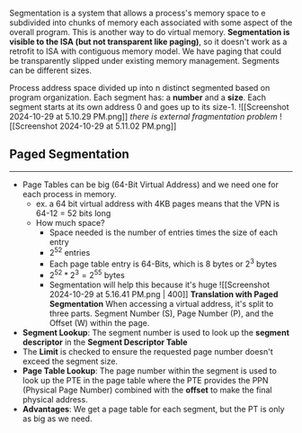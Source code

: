 Segmentation is a system that allows a process's memory space to e subdivided into chunks of memory each associated with some aspect of the overall program. This is another way to do virtual memory. **Segmentation is visible to the ISA (but not transparent like paging)**, so it doesn't work as a retrofit to ISA with contiguous memory model. We have paging that could be transparently slipped under existing memory management.  Segments can be different sizes. 

Process address space divided up into n distinct segmented based on program organization. Each segment has: a **number** and a **size**. Each segment starts at its own address 0 and goes up to its size-1. 
![[Screenshot 2024-10-29 at 5.10.29 PM.png]]
*there is external fragmentation problem*
![[Screenshot 2024-10-29 at 5.11.02 PM.png]]

## Paged Segmentation
___
- Page Tables can be big (64-Bit Virtual Address) and we need one for each process in memory. 
	- ex. a 64 bit virtual address with 4KB pages means that the VPN is 64-12 = 52 bits long 
	- How much space? 
		- Space needed is the number of entries times the size of each entry
		- $2^{52} \text{ entries}$ 
		- Each page table entry is 64-Bits, which is 8 bytes or $2^3$ bytes
		- $2^{52} * 2^{3} = 2^{55} \text{ bytes}$ 
		- Segmentation will help this because it's huge
![[Screenshot 2024-10-29 at 5.16.41 PM.png | 400]]
**Translation with Paged Segmentation**
When accessing a virtual address, it's split to three parts. Segment Number (S), Page Number (P), and the Offset (W) within the page. 
- **Segment Lookup**: The segment number is used to look up the **segment descriptor** in the **Segment Descriptor Table**
- The **Limit** is checked to ensure the requested page number doesn't exceed the segment size. 
- **Page Table Lookup**: The page number within the segment is used to look up the PTE in the page table where the PTE provides the PPN (Physical Page Number) combined with the **offset** to make the final physical address.
- **Advantages**: We get a page table for each segment, but the PT is only as big as we need.


